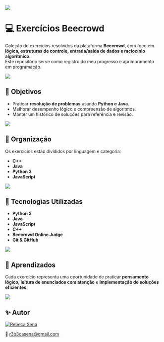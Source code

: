 <img src="https://user-images.githubusercontent.com/73097560/115834477-dbab4500-a447-11eb-908a-139a6edaec5c.gif">

# 💻 Exercícios Beecrowd

Coleção de exercícios resolvidos da plataforma **Beecrowd**, com foco em **lógica, estruturas de controle, entrada/saída de dados e raciocínio algorítmico**.  
Este repositório serve como registro do meu progresso e aprimoramento em programação.

<img src="https://user-images.githubusercontent.com/73097560/115834477-dbab4500-a447-11eb-908a-139a6edaec5c.gif">

## 🎯 Objetivos

- Praticar **resolução de problemas** usando **Python e Java**.  
- Melhorar desempenho lógico e compreensão de algoritmos.  
- Manter um histórico de soluções para referência e revisão.  

<img src="https://user-images.githubusercontent.com/73097560/115834477-dbab4500-a447-11eb-908a-139a6edaec5c.gif">

## 📂 Organização
Os exercícios estão divididos por linguagem e categoria:

- **C++**
- **Java**
- **Python 3**  
- **JavaScript**

<img src="https://user-images.githubusercontent.com/73097560/115834477-dbab4500-a447-11eb-908a-139a6edaec5c.gif">

## 🧠 Tecnologias Utilizadas
- **Python 3**  
- **Java**
- **JavaScript**
- **C++**
- **Beecrowd Online Judge**  
- **Git & GitHub**

<img src="https://user-images.githubusercontent.com/73097560/115834477-dbab4500-a447-11eb-908a-139a6edaec5c.gif">

## 🚀 Aprendizados

Cada exercício representa uma oportunidade de praticar **pensamento lógico**, **leitura de enunciados com atenção** e **implementação de soluções eficientes**.

<img src="https://user-images.githubusercontent.com/73097560/115834477-dbab4500-a447-11eb-908a-139a6edaec5c.gif">

## ✨ Autor

<a href="https://github.com/rebecasena98o">
  <img src="https://img.shields.io/badge/Rebeca%20Sena-%23000000?style=for-the-badge&logo=github&logoColor=white" alt="Rebeca Sena"/>
</a>   

📧 [r3b3casena@gmail.com](mailto:r3b3casena@gmail.com)
